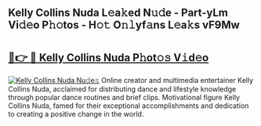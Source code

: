 ## Kelly Collins Nuda L𝚎a𝚔ed N𝚞𝚍e - Part-yLm Vi𝚍𝚎o P𝚑𝚘tos - H𝚘𝚝 O𝚗𝚕yf𝚊ns L𝚎a𝚔s vF9Mw

# <h2><a href="http://kf0kz9r.oniu.top/?m=Kelly+Collins+Nuda">🔗👉 🔴 Kelly Collins Nuda P𝚑ot𝚘𝚜 V𝚒d𝚎o</a></h2>

[![Kelly Collins Nuda Nu𝚍e𝚜](https://i.imgur.com/0qMVB7G.gif)](http://kf0kz9r.oniu.top/?m=Kelly+Collins+Nuda)
Online creator and multimedia entertainer Kelly Collins Nuda, acclaimed for distributing dance and lifestyle knowledge through popular dance routines and brief clips. Motivational figure Kelly Collins Nuda, famed for their exceptional accomplishments and dedication to creating a positive change in the world.  
